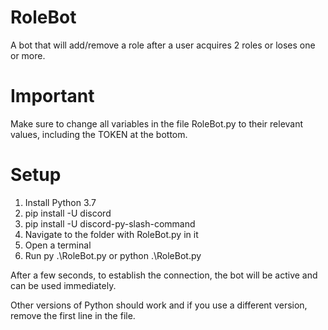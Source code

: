 # RoleBot
A bot that will add/remove a role after a user acquires 2 roles or loses one or more.

# Important
Make sure to change all variables in the file RoleBot.py to their relevant values, including the TOKEN at the bottom.

# Setup

1) Install Python 3.7
2) pip install -U discord
3) pip install -U discord-py-slash-command
4) Navigate to the folder with RoleBot.py in it
5) Open a terminal
6) Run py .\RoleBot.py or python .\RoleBot.py

After a few seconds, to establish the connection, the bot will be active and can be used immediately. 

Other versions of Python should work and if you use a different version, remove the first line in the file.
